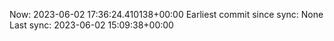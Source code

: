 Now: 2023-06-02 17:36:24.410138+00:00 Earliest commit since sync: None Last sync: 2023-06-02 15:09:38+00:00
